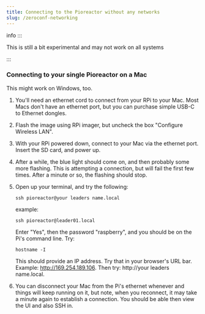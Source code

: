 ```yaml
---
title: Connecting to the Pioreactor without any networks
slug: /zeroconf-networking
---
```



info
:::

This is still a bit experimental and may not work on all systems

:::



### Connecting to your single Pioreactor on a Mac

This might work on Windows, too.

1. You'll need an ethernet cord to connect from your RPi to your Mac. Most Macs don't have an ethernet port, but you can purchase simple USB-C to Ethernet dongles. 
2. Flash the image using RPi imager, but uncheck the box "Configure Wireless LAN".
3. With your RPi powered down, connect to your Mac via the ethernet port. Insert the SD card, and power up.
4. After a while, the blue light should come on, and then probably some more flashing. This is attempting a connection, but will fail the first few times. After a minute or so, the flashing should stop.
5. Open up your terminal, and try the following:
    
   ```
   ssh pioreactor@your leaders name.local
   ``` 
   
   example:
    
   ```
   ssh pioreactor@leader01.local
   ```
    
   Enter "Yes", then the password "raspberry", and you should be on the Pi's command line. Try:
    
   
   ```
   hostname -I
   ```
    
   This should provide an IP address. Try that in your browser's URL bar. Example: http://169.254.189.106. Then try: http://your leaders name.local.
    
 
6. You can disconnect your Mac from the Pi's ethernet whenever and things will keep running on it, but note, when you reconnect, it may take a minute again to establish a connection. You should be able then view the UI and also SSH in.

